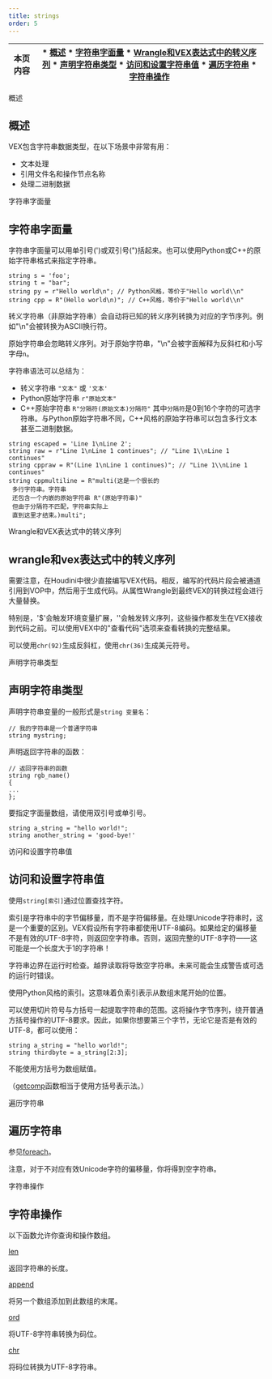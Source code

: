 ```yaml
---
title: strings
order: 5
---
```

| 本页内容 | * [概述](#概述) * [字符串字面量](#字符串字面量) * [Wrangle和VEX表达式中的转义序列](#wrangle和vex表达式中的转义序列) * [声明字符串类型](#声明字符串类型) * [访问和设置字符串值](#访问和设置字符串值) * [遍历字符串](#遍历字符串) * [字符串操作](#字符串操作) |
| --- | --- |

概述

## 概述

VEX包含字符串数据类型，在以下场景中非常有用：

- 文本处理
- 引用文件名和操作节点名称
- 处理二进制数据

字符串字面量

## 字符串字面量

字符串字面量可以用单引号(')或双引号(")括起来。也可以使用Python或C++的原始字符串格式来指定字符串。

```vex
string s = 'foo';
string t = "bar";
string py = r"Hello world\n"; // Python风格，等价于"Hello world\\n"
string cpp = R"(Hello world\n)"; // C++风格，等价于"Hello world\\n"

```

转义字符串（非原始字符串）会自动将已知的转义序列转换为对应的字节序列。例如"\\n"会被转换为ASCII换行符。

原始字符串会忽略转义序列。对于原始字符串，"\\n"会被字面解释为反斜杠和小写字母`n`。

字符串语法可以总结为：

- 转义字符串 `"文本"` 或 `'文本'`
- Python原始字符串 `r"原始文本"`
- C++原始字符串 `R"分隔符(原始文本)分隔符"`
 其中`分隔符`是0到16个字符的可选字符串。与Python原始字符串不同，C++风格的原始字符串可以包含多行文本甚至二进制数据。

```vex
string escaped = 'Line 1\nLine 2';
string raw = r"Line 1\nLine 1 continues"; // "Line 1\\nLine 1 continues"
string cppraw = R"(Line 1\nLine 1 continues)"; // "Line 1\\nLine 1 continues"
string cppmultiline = R"multi(这是一个很长的
 多行字符串。字符串
 还包含一个内嵌的原始字符串 R"(原始字符串)"
 但由于分隔符不匹配，字符串实际上
 直到这里才结束。)multi";

```

Wrangle和VEX表达式中的转义序列

## wrangle和vex表达式中的转义序列

需要注意，在Houdini中很少直接编写VEX代码。相反，编写的代码片段会被通道引用到VOP中，然后用于生成代码。从属性Wrangle到最终VEX的转换过程会进行大量替换。

特别是，'$'会触发环境变量扩展，'\'会触发转义序列，这些操作都发生在VEX接收到代码之前。可以使用VEX中的"查看代码"选项来查看转换的完整结果。

可以使用`chr(92)`生成反斜杠，使用`chr(36)`生成美元符号。

声明字符串类型

## 声明字符串类型

声明字符串变量的一般形式是`string 变量名`：

```vex
// 我的字符串是一个普通字符串
string mystring;

```

声明返回字符串的函数：

```vex
// 返回字符串的函数
string rgb_name()
{
...
}; 

```

要指定字面量数组，请使用双引号或单引号。

```vex
string a_string = "hello world!";
string another_string = 'good-bye!'

```

访问和设置字符串值

## 访问和设置字符串值

使用`string[索引]`通过位置查找字符。

索引是字符串中的字节偏移量，而不是字符偏移量。在处理Unicode字符串时，这是一个重要的区别。VEX假设所有字符串都使用UTF-8编码。如果给定的偏移量不是有效的UTF-8字符，则返回空字符串。否则，返回完整的UTF-8字符——这可能是一个长度大于1的字符串！

字符串边界在运行时检查。越界读取将导致空字符串。未来可能会生成警告或可选的运行时错误。

使用Python风格的索引。这意味着负索引表示从数组末尾开始的位置。

可以使用切片符号与方括号一起提取字符串的范围。这将操作字节序列，绕开普通方括号操作的UTF-8要求。因此，如果你想要第三个字节，无论它是否是有效的UTF-8，都可以使用：

```vex
string a_string = "hello world!";
string thirdbyte = a_string[2:3];

```

不能使用方括号为数组赋值。

（[getcomp](functions/getcomp.html "提取向量类型、矩阵类型或数组的单个分量。")函数相当于使用方括号表示法。）

遍历字符串

## 遍历字符串

参见[foreach](functions/foreach.html "遍历数组中的项，可选择枚举。")。

注意，对于不对应有效Unicode字符的偏移量，你将得到空字符串。

字符串操作

## 字符串操作

以下函数允许你查询和操作数组。

[len](functions/len.html "返回数组的长度。")

返回字符串的长度。

[append](functions/append.html "向数组或字符串添加项。")

将另一个数组添加到此数组的末尾。

[ord](functions/ord.html "将UTF8字符串转换为码位。")

将UTF-8字符串转换为码位。

[chr](functions/chr.html "将Unicode码位转换为UTF8字符串。")

将码位转换为UTF-8字符串。
